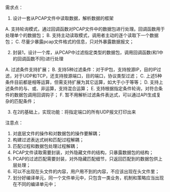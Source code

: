 需求点：

1. 设计一套从PCAP文件中读取数据，解析数据的框架

  A. 支持轮询模式，通过回调函数对PCAP文件中的数据包进行处理。回调函数用于处理单个的数据包；
  B. 支持主动读取模式，调用者主动的逐个读取下一个数据包；
  C. 尽量少暴露pcap文件格式的信息，只对外暴露数据报文；

2. 封装1，设计一个库，从PCAP中过滤指定类型的数据包，调用回调函数(和1中的回调函数不同)进行处理

  A. 过滤条件支持扩展；
  B. 支持5种过滤条件：对于IP包，支持按源IP，目的IP过滤，对于UDP和TCP，还支持按源端口，目的端口，协议类型过滤；
  C. 上述5种条件目前都是相等运算，但需支持扩展为其它运算，如大于小于等等；
  D. 支持上述条件的与、或、非运算，支持混合运算；
  E. 支持根据指定条件轮询，对符合条件的数据包调用回调钩子；
  F. 暂不用解析过滤条件表达式，可以通过API生成复杂的匹配条件；

3. 在2的基础上，实现功能：将指定端口的所有UDP报文打印出来

注意点：

1. 对底层文件的操作和对数据包的操作要解耦；
2. 构建过滤表达式树和匹配过程解耦；
3. 匹配过程和数据包处理过程解耦；
4. PCAP文件读取需要封装，对外隐藏文件的结构，只暴露数据包的结构；
5. PCAP的过滤匹配需要封装，对外隐藏匹配细节，只返回匹配到的数据包供上层处理；
6. 可以不出现在头文件的内容，用户用不到的内容，不应该出现在头文件里；
7. 划分好编译单元，同一个文件单元中，只包含一类业务，机制和策略应当出现在不同的编译单元中；
